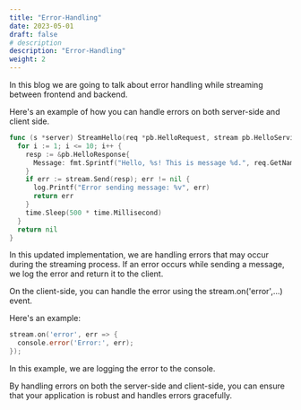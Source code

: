 ```yaml
---
title: "Error-Handling"
date: 2023-05-01
draft: false
# description
description: "Error-Handling"
weight: 2
---
```


In this blog we are going to talk about error handling while streaming between frontend and backend.

Here's an example of how you can handle errors on both server-side and client side.

```go
func (s *server) StreamHello(req *pb.HelloRequest, stream pb.HelloService_StreamHelloServer) error {
  for i := 1; i <= 10; i++ {
    resp := &pb.HelloResponse{
      Message: fmt.Sprintf("Hello, %s! This is message %d.", req.GetName(), i),
    }
    if err := stream.Send(resp); err != nil {
      log.Printf("Error sending message: %v", err)
      return err
    }
    time.Sleep(500 * time.Millisecond)
  }
  return nil
}
```
In this updated implementation, we are handling errors that may occur during the streaming process. If an error occurs while sending a message, we log the error and return it to the client.

On the client-side, you can handle the error using the stream.on('error',...) event. 

Here's an example:

```go
stream.on('error', err => {
  console.error('Error:', err);
});
```
In this example, we are logging the error to the console.

By handling errors on both the server-side and client-side, you can ensure that your application is robust and handles errors gracefully.